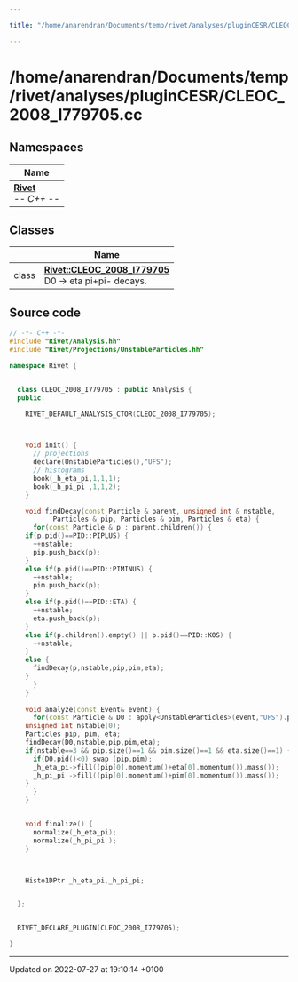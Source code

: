 ```yaml
---

title: "/home/anarendran/Documents/temp/rivet/analyses/pluginCESR/CLEOC_2008_I779705.cc"

---
```


# /home/anarendran/Documents/temp/rivet/analyses/pluginCESR/CLEOC_2008_I779705.cc



## Namespaces

| Name           |
| -------------- |
| **[Rivet](http://example.org/namespaces/namespacerivet/)** <br>-*- C++ -*-  |

## Classes

|                | Name           |
| -------------- | -------------- |
| class | **[Rivet::CLEOC_2008_I779705](http://example.org/classes/classrivet_1_1cleoc__2008__i779705/)** <br>D0 -> eta pi+pi- decays.  |




## Source code

```cpp
// -*- C++ -*-
#include "Rivet/Analysis.hh"
#include "Rivet/Projections/UnstableParticles.hh"

namespace Rivet {


  class CLEOC_2008_I779705 : public Analysis {
  public:

    RIVET_DEFAULT_ANALYSIS_CTOR(CLEOC_2008_I779705);



    void init() {
      // projections
      declare(UnstableParticles(),"UFS");
      // histograms
      book(_h_eta_pi,1,1,1);
      book(_h_pi_pi ,1,1,2);
    }

    void findDecay(const Particle & parent, unsigned int & nstable,
           Particles & pip, Particles & pim, Particles & eta) {
      for(const Particle & p : parent.children()) {
    if(p.pid()==PID::PIPLUS) {
      ++nstable;
      pip.push_back(p);
    }
    else if(p.pid()==PID::PIMINUS) {
      ++nstable;
      pim.push_back(p);
    }
    else if(p.pid()==PID::ETA) {
      ++nstable;
      eta.push_back(p);
    }
    else if(p.children().empty() || p.pid()==PID::K0S) {
      ++nstable;
    }
    else {
      findDecay(p,nstable,pip,pim,eta);
    }   
      }
    }
    
    void analyze(const Event& event) {
      for(const Particle & D0 : apply<UnstableParticles>(event,"UFS").particles(Cuts::abspid==421)) {
    unsigned int nstable(0);
    Particles pip, pim, eta;
    findDecay(D0,nstable,pip,pim,eta);
    if(nstable==3 && pip.size()==1 && pim.size()==1 && eta.size()==1) {
      if(D0.pid()<0) swap (pip,pim);
      _h_eta_pi->fill((pip[0].momentum()+eta[0].momentum()).mass());
      _h_pi_pi ->fill((pip[0].momentum()+pim[0].momentum()).mass());
    }
      }
    }


    void finalize() {
      normalize(_h_eta_pi);
      normalize(_h_pi_pi );
    }



    Histo1DPtr _h_eta_pi,_h_pi_pi;


  };


  RIVET_DECLARE_PLUGIN(CLEOC_2008_I779705);

}
```


-------------------------------

Updated on 2022-07-27 at 19:10:14 +0100
